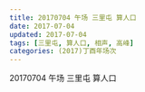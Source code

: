 ```yaml
---
title: 20170704 午场 三里屯 算人口
date: 2017-07-04
updated: 2017-07-04
tags: [三里屯, 算人口, 相声, 高峰] 
categories: (2017)丁酉年场次 
---
```

20170704 午场 三里屯 算人口
